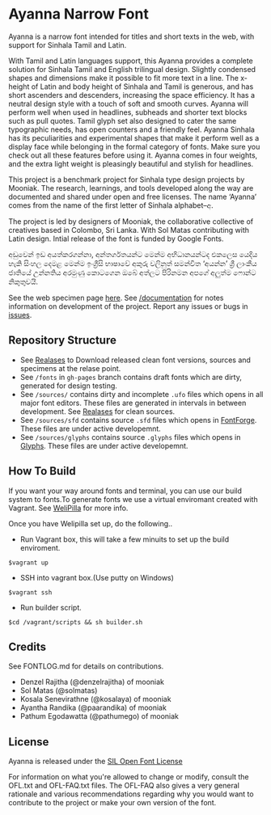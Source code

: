 Ayanna Narrow Font
===================

Ayanna is a narrow font intended for titles and short texts in the web, with support for Sinhala Tamil and Latin.

With Tamil and Latin languages support, this Ayanna provides a complete solution for Sinhala Tamil and English trilingual design. Slightly condensed shapes and dimensions make it possible to fit more text in a line. The x-height of Latin and body height of Sinhala and Tamil is generous, and has short ascenders and descenders, increasing the space efficiency. It has a neutral design style with a touch of soft and smooth curves. Ayanna will perform well when used in headlines, subheads and shorter text blocks such as pull quotes. Tamil glyph set also designed to cater the same typographic needs, has open counters and a friendly feel. Ayanna Sinhala has its peculiarities and experimental shapes that make it perform well as a display face while belonging in the formal category of fonts. Make sure you check out all these features before using it. Ayanna comes in four weights, and the extra light weight is pleasingly beautiful and stylish for headlines.

This project is a benchmark project for Sinhala type design projects by Mooniak. The research, learnings, and tools developed along the way are documented and shared under open and free licenses. The name ‘Ayanna’ comes from the name of the first letter of Sinhala alphabet–අ.

The project is led by designers of Mooniak, the collaborative collective of creatives based in Colombo, Sri Lanka. With Sol Matas contributing with Latin design. Intial release of the font is funded by Google Fonts.


අඩුවෙන් ඉඩ අයත්කරගන්නා, අන්තර්ගතයන්ට මෙන්ම අභිධානයන්ටද එකලෙස යෙදිය හැකි සිංහල දෙමළ මෙන්ම ඉංග්‍රීසි භාෂාවේ අකුරු වලිනුත් සමන්විත ‘අයන්න’ ශ්‍රී ලාංකීය ජාතියේ උන්නතිය අරමුණු කොටගෙන ඔබේ අත්ලට පිරිනමන අපගේ අලුත්ම ෆොන්ට නිකුතුවයි.

See the web specimen page [here](http://mooniak.com/ayanna-font/).
See [/documentation](https://github.com/mooniak/ayanna-font/tree/master/documentation) for notes information on development of the project.
Report any issues or bugs in [issues](https://github.com/mooniak/ayanna-font/issues/new).


## Repository Structure

- See [Realases](https://github.com/mooniak/ayanna-font/releases) to Download released clean font versions, sources and specimens at the relase point.
- See `/fonts` in `gh-pages` branch contains draft fonts which are dirty, generated for design testing.
- See `/sources/` contains dirty and incomplete `.ufo` files which opens in all major font editors. These files are generated in intervals in between development. See [Realases](https://github.com/mooniak/ayanna-font/releases) for clean sources.
- See `/sources/sfd` contains source `.sfd` files which opens in [FontForge](http://fontforge.github.io/en-US/). These files are under active developemnt.
-  See `/sources/glyphs` contains source `.glyphs` files which opens in [Glyphs](https://glyphsapp.com/). These files are under active developemnt.


## How To Build

If you want your way around fonts and terminal, you can use our build system to fonts.To generate fonts we use a virtual enviromant created with Vagrant. See [WeliPilla](https://github.com/mooniak/WeliPilla) for more info.

Once you have Welipilla set up, do the following..

- Run Vagrant box, this will take a few minuits to set up the build enviroment.

```shell
$vagrant up
```

- SSH into vagrant box.(Use putty on Windows)
```shell
$vagrant ssh
```

- Run builder script.
```shell
$cd /vagrant/scripts && sh builder.sh
```


## Credits
See FONTLOG.md for details on contributions.
- Denzel Rajitha (@denzelrajitha) of mooniak
- Sol Matas (@solmatas)
- Kosala Senevirathne (@kosalaya) of mooniak
- Ayantha Randika (@paarandika) of mooniak
- Pathum Egodawatta (@pathumego) of mooniak


## License

Ayanna is released under the  [SIL Open Font License](http://scripts.sil.org/OFL)

For information on what you're allowed to change or modify, consult the
OFL.txt and OFL-FAQ.txt files. The OFL-FAQ also gives a very general
rationale and various recommendations regarding why you would want to
contribute to the project or make your own version of the font.
